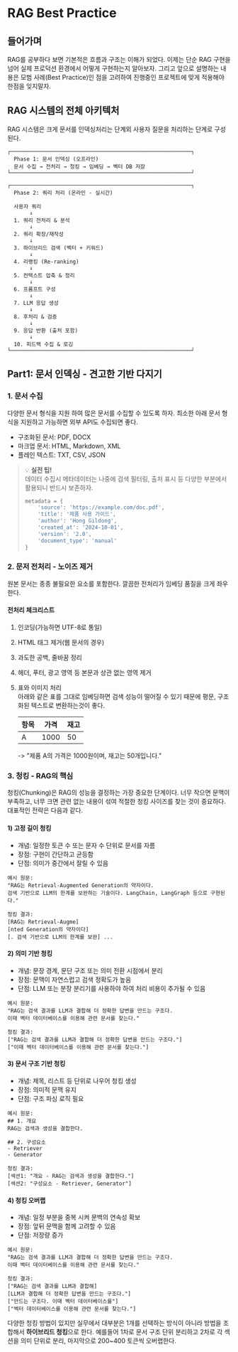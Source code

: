 # RAG Best Practice

## 들어가며

RAG를 공부하다 보면 기본적은 흐름과 구조는 이해가 되었다. 이제는 단순 RAG 구현을 넘어 실제 프로덕션 환경에서 어떻게 구현하는지 알아보자. 그리고 앞으로 설명하는 내용은 모범 사례(Best Practice)인 점을 고려하여 진행중인 프로젝트에 맞게 적용해야 한점을 잊지말자.

## RAG 시스템의 전체 아키텍처

RAG 시스템은 크게 문서를 인덱싱처리는 단계외 사용자 질문을 처리하는 단계로 구성된다.

```plaintext
┌─────────────────────────────────────────────────────────┐
  Phase 1: 문서 인덱싱 (오프라인)                           
  문서 수집 → 전처리 → 청킹 → 임베딩 → 벡터 DB 저장           
└─────────────────────────────────────────────────────────┘

┌─────────────────────────────────────────────────────────┐
  Phase 2: 쿼리 처리 (온라인 - 실시간)                      
                                                      
  사용자 쿼리                                         
       ↓                                              
  1. 쿼리 전처리 & 분석                               
       ↓                                              
  2. 쿼리 확장/재작성                                 
       ↓                                              
  3. 하이브리드 검색 (벡터 + 키워드)                 
       ↓                                              
  4. 리랭킹 (Re-ranking)                              
       ↓                                              
  5. 컨텍스트 압축 & 정리                             
       ↓                                              
  6. 프롬프트 구성                                    
       ↓                                              
  7. LLM 응답 생성                                    
       ↓                                              
  8. 후처리 & 검증                                    
       ↓                                              
  9. 응답 반환 (출처 포함)                            
       ↓                                              
  10. 피드백 수집 & 로깅                              
└─────────────────────────────────────────────────────────┘
```

## Part1: 문서 인덱싱 - 견고한 기반 다지기

### 1. 문서 수집

다양한 문서 형식을 지원 하여 많은 문서를 수집할 수 있도록 하자. 최소한 아래 문서 형식을 지원하고 가능하면 외부 API도 수집되면 좋다.

- 구조화된 문서: PDF, DOCX
- 마크업 문서: HTML, Markdown, XML
- 플레인 텍스트: TXT, CSV, JSON

> 💡 **실전 팁!**  
> 데이터 수집시 메타데이터는 나중에 검색 필터링, 출처 표시 등 다양한 부분에서 활용되니 반드시 보존하자.
>
> ```python
> metadata = {
>     'source': 'https://example.com/doc.pdf',
>     'title': '제품 사용 가이드',
>     'author': 'Hong Gildong',
>     'created_at': '2024-10-01',
>     'version': '2.0',
>     'document_type': 'manual'
> }
> ```

### 2. 문저 전처리 - 노이즈 제거

원본 문서는 종종 불필요한 요소를 포함한다. 깔끔한 전처리가 임베딩 품질을 크게 좌우한다.

#### 전처리 체크리스트

1. 인코딩(가능하면 UTF-8로 통일)
2. HTML 태그 제거(웹 문서의 경우)
3. 과도한 공백, 줄바꿈 정리
4. 헤더, 푸터, 광고 영역 등 본문과 상관 없는 영역 제거
5. 표와 이미지 처리  
     아래와 같은 표를 그대로 임베딩하면 검색 성능이 떨어질 수 있기 때문에 평문, 구조화된 텍스트로 변환하는것이 좋다.

     |항목|가격|재고|
     |---|---|---|
     |A|1000|50|

     -> "제품 A의 가격은 1000원이며, 재고는 50개입니다."

### 3. 청킹 - RAG의 핵심

청킹(Chunking)은 RAG의 성능을 결정하는 가장 중요한 단계이다. 너무 작으면 문맥이 부족하고, 너무 크면 관련 없는 내용이 섞여 적절한 청킹 사이즈를 찾는 것이 중요하다.
대표적인 전략은 다음과 같다.

#### 1) 고정 길이 청킹

- 개념: 일정한 토큰 수 또는 문자 수 단위로 문서를 자름
- 장점: 구현이 간단하고 균등함
- 단점: 의미가 중간에서 잘릴 수 있음

```plaintext
예시 원문: 
"RAG는 Retrieval-Augmented Generation의 약자이다. 
검색 기반으로 LLM의 한계를 보완하는 기술이다. LangChain, LangGraph 등으로 구현된다."

청킹 결과:
[RAG는 Retrieval-Augme]
[nted Generation의 약자이다]
[. 검색 기반으로 LLM의 한계를 보완] ...
```

#### 2) 의미 기반 청킹

- 개념: 문장 경계, 문단 구조 또는 의미 전환 시점에서 분리
- 장점: 문맥이 자연스럽고 검색 정확도가 높음
- 단점: LLM 또는 분장 분리기를 사용하야 하여 처리 비용이 추가될 수 있음

```plaintext
예시 원문:
"RAG는 검색 결과를 LLM과 결합해 더 정확한 답변을 만드는 구조다.
이때 벡터 데이터베이스를 이용해 관련 문서를 찾는다."

청킹 결과:
["RAG는 검색 결과를 LLM과 결합해 더 정확한 답변을 만드는 구조다."]
["이때 벡터 데이터베이스를 이용해 관련 문서를 찾는다."]
```

#### 3) 문서 구조 기반 청킹

- 개념: 제목, 리스트 등 단위로 나우어 청킹 생성
- 장점: 의미적 문맥 유지
- 단점: 구조 파싱 로직 필요

```plaintext
예시 원문:
## 1. 개요
RAG는 검색과 생성을 결합한다.

## 2. 구성요소
- Retriever
- Generator

청킹 결과:
[섹션1: "개요 - RAG는 검색과 생성을 결합한다."]
[섹션2: "구성요소 - Retriever, Generator"]
```

#### 4) 청킹 오버랩

- 개념: 일정 부분을 중복 시켜 문백의 연속성 확보
- 장점: 앞뒤 문맥을 함께 고려할 수 있음
- 단점: 저장량 증가

```plaintext
예시 원문:
"RAG는 검색 결과를 LLM과 결합해 더 정확한 답변을 만드는 구조다.
이때 벡터 데이터베이스를 이용해 관련 문서를 찾는다."

청킹 결과:
["RAG는 검색 결과를 LLM과 결합해]
[LLM과 결합해 더 정확한 답변을 만드는 구조다."]
["만드는 구조다. 이때 벡터 데이터베이스를"]
["벡터 데이터베이스를 이용해 관련 문서를 찾는다."]
```

다양한 청킹 방법이 있지만 실무에서 대부분은 1개를 선택하는 방식이 아니라 방법을 조합해서 **하이브리드 청킹**으로 한다.
예를들어 1차로 문서 구조 단위 분리하고 2차로 각 섹션을 의미 단위로 분리, 마지막으로 200~400 토큰씩 오버랩한다.
